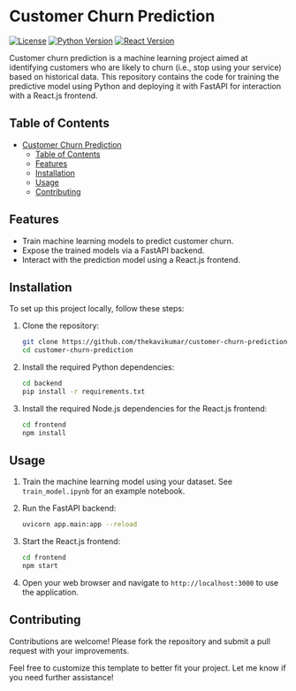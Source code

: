 # Customer Churn Prediction

[![License](https://img.shields.io/badge/license-MIT-blue.svg)](https://opensource.org/licenses/MIT)
[![Python Version](https://img.shields.io/badge/python-3.8%2B-blue)](https://www.python.org/downloads/)
[![React Version](https://img.shields.io/badge/react-18.2.0-blue)](https://reactjs.org/)

Customer churn prediction is a machine learning project aimed at identifying customers who are likely to churn (i.e., stop using your service) based on historical data. This repository contains the code for training the predictive model using Python and deploying it with FastAPI for interaction with a React.js frontend.

## Table of Contents

- [Customer Churn Prediction](#customer-churn-prediction)
  - [Table of Contents](#table-of-contents)
  - [Features](#features)
  - [Installation](#installation)
  - [Usage](#usage)
  - [Contributing](#contributing)

## Features

- Train machine learning models to predict customer churn.
- Expose the trained models via a FastAPI backend.
- Interact with the prediction model using a React.js frontend.

## Installation

To set up this project locally, follow these steps:

1. Clone the repository:

   ```bash
   git clone https://github.com/thekavikumar/customer-churn-prediction.git
   cd customer-churn-prediction
   ```

2. Install the required Python dependencies:

   ```bash
   cd backend
   pip install -r requirements.txt
   ```

3. Install the required Node.js dependencies for the React.js frontend:

   ```bash
   cd frontend
   npm install
   ```

## Usage

1. Train the machine learning model using your dataset. See `train_model.ipynb` for an example notebook.
2. Run the FastAPI backend:

   ```bash
   uvicorn app.main:app --reload
   ```

3. Start the React.js frontend:

   ```bash
   cd frontend
   npm start
   ```

4. Open your web browser and navigate to `http://localhost:3000` to use the application.

## Contributing

Contributions are welcome! Please fork the repository and submit a pull request with your improvements.

Feel free to customize this template to better fit your project. Let me know if you need further assistance!
